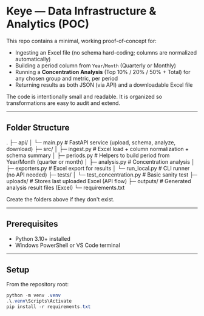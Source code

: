 # Keye — Data Infrastructure & Analytics (POC)

This repo contains a minimal, working proof-of-concept for:
- Ingesting an Excel file (no schema hard-coding; columns are normalized automatically)
- Building a period column from `Year`/`Month` (Quarterly or Monthly)
- Running a **Concentration Analysis** (Top 10% / 20% / 50% + Total) for any chosen group and metric, per period
- Returning results as both JSON (via API) and a downloadable Excel file

The code is intentionally small and readable. It is organized so transformations are easy to audit and extend.

---

## Folder Structure

.
├─ api/
│ └─ main.py # FastAPI service (upload, schema, analyze, download)
├─ src/
│ ├─ ingest.py # Excel load + column normalization + schema summary
│ ├─ periods.py # Helpers to build period from Year/Month (quarter or month)
│ ├─ analysis.py # Concentration analysis
│ ├─ exporters.py # Excel export for results
│ └─ run_local.py # CLI runner (no API needed)
├─ tests/
│ └─ test_concentration.py # Basic sanity test
├─ uploads/ # Stores last uploaded Excel (API flow)
├─ outputs/ # Generated analysis result files (Excel)
└─ requirements.txt


Create the folders above if they don't exist.

---

## Prerequisites

- Python 3.10+ installed
- Windows PowerShell or VS Code terminal

---

## Setup

From the repository root:

```powershell
python -m venv .venv
.\.venv\Scripts\Activate
pip install -r requirements.txt
